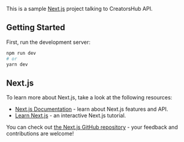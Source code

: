 This is a sample [Next.js](https://nextjs.org/) project talking to CreatorsHub API.

## Getting Started

First, run the development server:

```bash
npm run dev
# or
yarn dev
```

## Next.js

To learn more about Next.js, take a look at the following resources:

- [Next.js Documentation](https://nextjs.org/docs) - learn about Next.js features and API.
- [Learn Next.js](https://nextjs.org/learn) - an interactive Next.js tutorial.

You can check out [the Next.js GitHub repository](https://github.com/vercel/next.js/) - your feedback and contributions are welcome!
